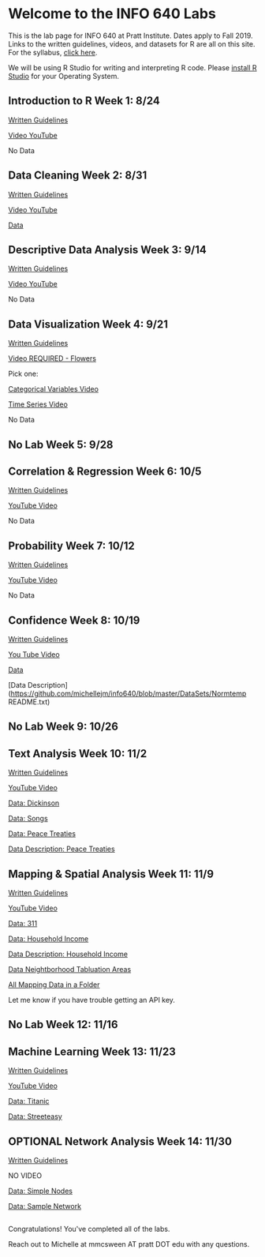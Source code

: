 # Welcome to the INFO 640 Labs

This is the lab page for INFO 640 at Pratt Institute. Dates apply to Fall 2019. 
Links to the written guidelines, videos, and datasets for R are all on this site. For the syllabus, [click here](https://github.com/michellejm/info640/blob/master/INFO640_Syllabus_Fall20.pdf). 

We will be using R Studio for writing and interpreting R code. Please [install R Studio](https://github.com/michellejm/info640/blob/master/DownloadR.md) for your Operating System. 


## Introduction to R Week 1: 8/24

[Written Guidelines](https://github.com/michellejm/info640/blob/master/Labs/IntroductionR_INFO640.pdf)


[Video YouTube](https://www.youtube.com/watch?v=qxuElqKiXlE&list=PLbaPbW93g99rMT60_z7vKP_Vs-BnCBJJL&index=3)

No Data

## Data Cleaning Week 2: 8/31

[Written Guidelines](https://github.com/michellejm/info640/blob/master/Labs/DataCleaningR_INFO640.pdf)

[Video YouTube](https://www.youtube.com/watch?v=TGqQZdzz6i8&list=PLbaPbW93g99rMT60_z7vKP_Vs-BnCBJJL&index=8)

[Data](https://github.com/michellejm/info640/blob/master/DataSets/mealplan.csv)

## Descriptive Data Analysis Week 3: 9/14

[Written Guidelines](https://github.com/michellejm/info640/blob/master/Labs/DescriptiveDataAnalysisR_INFO640.pdf)

[Video YouTube](https://www.youtube.com/watch?v=Hu_8R62OlEs&list=PLbaPbW93g99rMT60_z7vKP_Vs-BnCBJJL&index=1)

No Data

## Data Visualization Week 4: 9/21

[Written Guidelines](https://github.com/michellejm/info640/blob/master/Labs/DataVisualizationR_INFO640.pdf)

[Video REQUIRED - Flowers](https://youtu.be/vL8mKs9J1Mc)

Pick one:

[Categorical Variables Video](https://youtu.be/wE3Y_vfIIvU)

[Time Series Video](https://youtu.be/8z0upSZYpZI)

No Data

## No Lab Week 5: 9/28

## Correlation & Regression Week 6: 10/5

[Written Guidelines](https://github.com/michellejm/info640/blob/master/Labs/RegressionR_INFO640.pdf)

[YouTube Video](https://www.youtube.com/watch?v=Bf5RM_CvJic&list=PLbaPbW93g99rMT60_z7vKP_Vs-BnCBJJL&index=5)

No Data

## Probability Week 7: 10/12

[Written Guidelines](https://github.com/michellejm/info640/blob/master/Labs/ProbabilityR_INFO640.pdf)

[YouTube Video](https://www.youtube.com/watch?v=N7rKPQop1aM&list=PLbaPbW93g99rMT60_z7vKP_Vs-BnCBJJL&index=2)

No Data

## Confidence Week 8: 10/19

[Written Guidelines](https://github.com/michellejm/info640/blob/master/Labs/ConfidenceR_INFO640.pdf)

[You Tube Video](https://youtu.be/KPv-_bchy1Y)

[Data](https://github.com/michellejm/info640/blob/master/DataSets/Normtemp.csv)

[Data Description](https://github.com/michellejm/info640/blob/master/DataSets/Normtemp README.txt)


## No Lab Week 9: 10/26

## Text Analysis Week 10: 11/2

[Written Guidelines](https://github.com/michellejm/info640/blob/master/Labs/TextAnalysisR_INFO640.pdf)


[YouTube Video](https://www.youtube.com/watch?v=Dw7i8XTKe0g&list=PLbaPbW93g99rMT60_z7vKP_Vs-BnCBJJL&index=7)

[Data: Dickinson](https://github.com/michellejm/info640/blob/master/DataSets/Because-death_Dickinson.txt)

[Data: Songs](https://github.com/michellejm/info640/blob/master/DataSets/songdata.csv)

[Data: Peace Treaties](https://github.com/michellejm/info640/blob/master/DataSets/pax_20_02_2018_1_CSV.csv)

[Data Description: Peace Treaties](https://github.com/michellejm/info640/blob/master/DataSets/PA_X_codebook_Version1_Feb_20_20.pdf)


## Mapping & Spatial Analysis Week 11: 11/9

[Written Guidelines](https://github.com/michellejm/info640/blob/master/Labs/MappingR_INFO640.pdf)

[YouTube Video](https://www.youtube.com/watch?v=QRVvb4fWnRg&list=PLbaPbW93g99rMT60_z7vKP_Vs-BnCBJJL&index=6)

[Data: 311](https://github.com/michellejm/info640/blob/master/DataSets/311_Service_Requests_from_2010_to_present.csv)

[Data: Household Income](https://github.com/michellejm/info640/blob/master/DataSets/medianhouseholdincomecensustract.csv)

[Data Description: Household Income](https://github.com/michellejm/info640/blob/master/DataSets/metadatamedianhouseholdincomecensustract.txt)

[Data Neightborhood Tabluation Areas](https://github.com/michellejm/info640/tree/master/DataSets/Neighborhood%20Tabulation%20Areas-20191108)

[All Mapping Data in a Folder](https://github.com/michellejm/info640/tree/master/DataSets/MappingData)

Let me know if you have trouble getting an API key.

## No Lab Week 12: 11/16

## Machine Learning Week 13: 11/23

[Written Guidelines](https://github.com/michellejm/info640/blob/master/Labs/MachineLearningR_INFO640.pdf)


[YouTube Video](https://www.youtube.com/watch?v=mpykKFdLnMU&list=PLbaPbW93g99rMT60_z7vKP_Vs-BnCBJJL&index=4)

[Data: Titanic](https://github.com/michellejm/info640/blob/master/DataSets/titanic/)

[Data: Streeteasy](https://github.com/michellejm/info640/blob/master/DataSets/streeteasy.csv)


## OPTIONAL Network Analysis Week 14: 11/30

[Written Guidelines](https://github.com/michellejm/info640/blob/master/Labs/NetworkAnalysisR_INFO640.pdf)

NO VIDEO

[Data: Simple Nodes](https://github.com/michellejm/info640/blob/master/DataSets/nodes.csv)


[Data: Sample Network](https://github.com/michellejm/info640/blob/master/DataSets/Sample_network.csv)



## 
Congratulations! You've completed all of the labs. 

Reach out to Michelle at mmcsween AT pratt DOT edu with any questions. 

